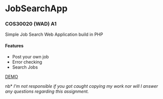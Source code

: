 # JobSearchApp
### **COS30020 (WAD) A1**
Simple Job Search Web Application build in PHP

#### Features
* Post your own job
* Error checking
* Search Jobs

[DEMO](https://jobsearchappdemo.000webhostapp.com/)

nb\*
*I'm not responsible if you got caught copying my work nor will I answer any questions regarding this assignment.*
